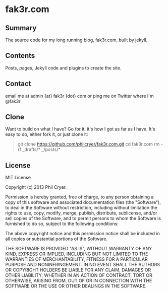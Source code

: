 fak3r.com
=========

## Summary

The source code for my long running blog, fak3r.com, built by jekyll.

## Contents

Posts, pages, Jekyll code and plugins to create the site.

## Contact

email me at admin {at} fak3r {dot} com or ping me on Twitter where I'm @fak3r

## Clone

Want to build on what I have? Go for it, it's how I got as far as I have. It's easy to do, either fork it, or just clone it:

>  git clone https://github.com/philcryer/fak3r.com.git
>  cd fak3r.com
>  rm -rf _drafts/* _/posts/*

## License 

MIT License

Copyright (c) 2013 Phil Cryer.

Permission is hereby granted, free of charge, to any person obtaining a copy of this software and associated documentation files (the "Software"), to deal in the Software without restriction, including without limitation the rights to use, copy, modify, merge, publish, distribute, sublicense, and/or sell copies of the Software, and to permit persons to whom the Software is furnished to do so, subject to the following conditions:

The above copyright notice and this permission notice shall be included in all copies or substantial portions of the Software.

THE SOFTWARE IS PROVIDED "AS IS", WITHOUT WARRANTY OF ANY KIND, EXPRESS OR IMPLIED, INCLUDING BUT NOT LIMITED TO THE WARRANTIES OF MERCHANTABILITY, FITNESS FOR A PARTICULAR PURPOSE AND NONINFRINGEMENT. IN NO EVENT SHALL THE AUTHORS OR COPYRIGHT HOLDERS BE LIABLE FOR ANY CLAIM, DAMAGES OR OTHER LIABILITY, WHETHER IN AN ACTION OF CONTRACT, TORT OR OTHERWISE, ARISING FROM, OUT OF OR IN CONNECTION WITH THE SOFTWARE OR THE USE OR OTHER DEALINGS IN THE SOFTWARE.
